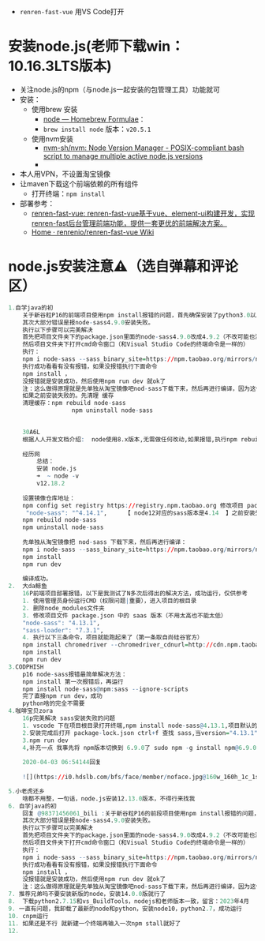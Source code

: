 - `renren-fast-vue` 用VS Code打开
# 安装node.js(老师下载win： 10.16.3LTS版本)
- 关注node.js的npm（与node.js一起安装的包管理工具）功能就可
- 安装：
	- 使用brew 安装
		- [node — Homebrew Formulae](https://formulae.brew.sh/formula/node#default)：
		- `brew install node`    版本：`v20.5.1`
	- 使用nvm安装
		- [nvm-sh/nvm: Node Version Manager - POSIX-compliant bash script to manage multiple active node.js versions](https://github.com/nvm-sh/nvm)
		- 
- 本人用VPN，不设置淘宝镜像
- 让maven下载这个前端依赖的所有组件
	- 打开终端：`npm install`
- 部署参考：
	- [renren-fast-vue: renren-fast-vue基于vue、element-ui构建开发，实现renren-fast后台管理前端功能，提供一套更优的前端解决方案。](https://gitee.com/renrenio/renren-fast-vue)
	- [Home · renrenio/renren-fast-vue Wiki](https://github.com/renrenio/renren-fast-vue/wiki)
# node.js安装注意⚠️（选自弹幕和评论区）
```r
1.自学java的初
	关于新谷粒P16的前端项目使用npm install报错的问题，首先确保安装了python3.0以上版本，并配置全局变量
	其次大部分错误是报node-sass4.9.0安装失败。
	执行以下步骤可以完美解决
	首先把项目文件夹下的package.json里面的node-sass4.9.0改成4.9.2（不改可能也没关系，不过我改了，防止踩坑）
	然后项目文件夹下打开cmd命令窗口（和Visual Studio Code的终端命令是一样的）
	执行：
	npm i node-sass --sass_binary_site=https://npm.taobao.org/mirrors/node-sass/
	执行成功看看有没有报错，如果没报错执行下面命令
	npm install ，
	没报错就是安装成功，然后使用npm run dev 就ok了
	注：这么做得原理就是先单独从淘宝镜像吧nod-sass下载下来，然后再进行编译，因为这句命令好像是不成功的，（npm config set registry http://registry.npm.taobao.org/），默认从github下载，导致报错的
	如果之前安装失败的。先清理 缓存
	清理缓存：npm rebuild node-sass
				  npm uninstall node-sass

	
	30A6L
	根据人人开发文档介绍:  node使用8.x版本,无需做任何改动,如果报错,执行npm rebuild node-sass之后,然后重新install即可,无需安装python
	
	经历网
		总结：
		安装 node.js  
		➜  ~ node -v
		v12.18.2
	
	设置镜像仓库地址：
	npm config set registry https://registry.npm.taobao.org 修改项目 package.json  
	 "node-sass": "^4.14.1",     【 node12对应的sass版本是4.14  】之前安装失败的，清理缓存（可直接删除 node_modules 目录）
	npm rebuild node-sass
	npm uninstall node-sass
	
	先单独从淘宝镜像把 nod-sass 下载下来，然后再进行编译：
	npm i node-sass --sass_binary_site=https://npm.taobao.org/mirrors/node-sass/进入项目终端安装项目所有的依赖
	npm install 
	npm run dev 
	
	编译成功。
2.  大da鲸鱼
	16P前端项目部署报错，以下是我测试了N多次后得出的解决方法，成功运行，仅供参考  
	1. 使用管理员身份运行CMD（权限问题|重要），进入项目的根目录  
	2. 删除node_modules文件夹  
	3. 修改项目文件 package.json 中的 saas 版本（不用太高也不能太低）  
	"node-sass": "4.13.1",  
	"sass-loader": "7.3.1",  
	4. 执行以下三条命令，项目就能跑起来了（第一条取自尚硅谷官方）  
	npm install chromedriver --chromedriver_cdnurl=http://cdn.npm.taobao.org/dist/chromedriver  
	npm install  
	npm run dev
3.CODPHISH
	p16 node-sass报错最简单解决方法：  
	npm install 第一次报错后，再运行  
	npm install node-sass@npm:sass --ignore-scripts  
	完了直接npm run dev，成功  
	python啥的完全不需要
4.咖啡宝贝zora
	16p完美解决 sass安装失败的问题  
	1. vscode 下在项目根目录打开终端,npm install node-sass@4.13.1,项目默认的 sass地址一直404的话可以考虑这样做  
	2.安装完成后打开 package-lock.json ctrl+f 查找 sass,当version="4.13.1"时证明安装成功(当然前提是上一步没报错)  
	3.npm run dev  
	4,补充一点 我事先将 npm版本切换到 6.9.0了 sudo npm -g install npm@6.9.0(这条命令是在根目录下运行,不是项目根)
	
	2020-04-03 06:54144回复
	
	![](https://i0.hdslb.com/bfs/face/member/noface.jpg@160w_160h_1c_1s_!web-avatar-comment.avif)

5.小老虎还乡
	啥都不用整，一句话，node.js安装12.13.0版本，不得行来找我
6. 自学java的初
	回复 @98371456061_bili :关于新谷粒P16的前段项目使用npm install报错的问题，首先确保安装了python3.0以上版本，并配置全局变量  
	其次大部分错误是报node-sass4.9.0安装失败。  
	执行以下步骤可以完美解决  
	首先把项目文件夹下的package.json里面的node-sass4.9.0改成4.9.2（不改可能也没关系，不过我改了，防止踩坑）  
	然后项目文件夹下打开cmd命令窗口（和Visual Studio Code的终端命令是一样的）  
	执行：  
	npm i node-sass --sass_binary_site=https://npm.taobao.org/mirrors/node-sass/  
	执行成功看看有没有报错，如果没报错执行下面命令  
	npm install ，  
	没报错就是安装成功，然后使用npm run dev 就ok了  
	注：这么做得原理就是先单独从淘宝镜像吧nod-sass下载下来，然后再进行编译，因为这句命令好像是不成功后的，（npm config set registry http://registry.npm.taobao.org/），默认从github下载，导致报错的
7. 推荐兄弟吗不要安装新版的node，安装14.0.0版就行了
8.  下载python2.7.15和vs_BuildTools，nodejs和老师版本一致，留言：2023年4月
9. 一直有问题，我卸载了最新的node和python，安装node10，python2.7，成功运行
10. cnpm运行
11. 如果还是不行 就新建一个终端再输入一次npm stall就好了
12. 
```